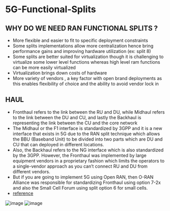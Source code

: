 # 5G-Functional-Splits
## WHY DO WE NEED RAN FUNCTIONAL SPLITS ?
- More flexible and easier to fit to specific deployment constraints
- Some splits implementations allow more centralization hence bring performance gains and improving hardware utilization (ex: split 8)
- Some splits are better suited for virtualization though it is challenging to virtualize some lower level functions whereas high level ram functions can be more easily virtualized
- Virtualization brings down costs of hardware
- More variety of vendors , a key factor with open brand deployments as this enables flexibility of choice and the ability to avoid vendor lock in

## HAUL 
- Fronthaul refers to the link between the RU and DU, while Midhaul refers to the link between the DU and CU, and lastly the Backhaul is representing the link between the CU and the core network
- The Midhaul or the F1 interface is standardized by 3GPP and it is a new interface that exists in 5G due to the RAN split technique which allows the BBU (Baseband Unit) to be divided into two parts which are DU and CU that can deployed in different locations.
- Also, the Backhaul refers to the NG interface which is also standardized by the 3GPP. However, the Fronthaul was implemented by large equipment vendors in a proprietary fashion which limits the operators to a single-vendor approach as you can’t connect RU and DU from different vendors.
- But if you are going to implement 5G using Open RAN, then O-RAN Alliance was responsible for standardizing Fronthaul using option 7-2x and also the Small Cell Forum using split option 6 for small cells.
- [reference](https://www.telecomhall.net/t/what-is-fronthaul-midhaul-and-backhaul-in-5g/16985)

![image](https://github.com/KRIISHSHARMA/5G-Functional-Splits/assets/86760658/643b4d89-7846-4681-9031-3c584980ad00)
![image](https://github.com/KRIISHSHARMA/5G-Functional-Splits/assets/86760658/46d91f08-3c77-4975-9166-8ce4506e4aae)
